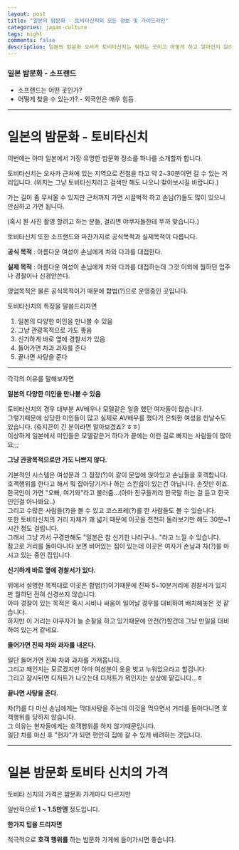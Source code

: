 ```yaml
---  
layout: post  
title: "일본의 밤문화 - 토비타신치의 모든 정보 및 가이드라인"  
categories: japan-culture
tags: night
comments: false
description: 일본의 밤문화 오사카 토비타신치는 뭐하는 곳이고 어떻게 하고 얼마인지 알려드리겠습니다. 가는 길은 사람들이 별로 없기 때문에 조금 무섭지만 도착하면 사람들이 많고 시끌벅쩍하니 안심하실 수 있을거같습니다.
---
```


### 일본 밤문화 - 소프랜드
* 소프랜드는 어떤 곳인가?
* 어떻게 찾을 수 있는가? - 외국인은 매우 힘듬

------

# 일본의 밤문화 - 토비타신치

이번에는 아마 일본에서 가장 유명한 밤문화 장소를 하나를 소개할까 합니다.

토비타신치는 오사카 근처에 있는 지역으로 전철을 타고 약 2~30분이면 갈 수 있는 거리입니다.
(위치는 그냥 토비타신치라고 검색만 해도 나오니 찾아보시길 바랍니다.)

가는 길이 좀 무서울 수 있지만 근처까지 가면 시끌벅적 하고 손님(?)들도 많이 있으니 안심하고 가면 됩니다.

(혹시 뭔 사진 촬영 할려고 하는 분들, 걸리면 야쿠자들한테 뚜까 맞습니다.)

토비타신치 또한 소프랜드와 마찬가지로 공식목적과 실제목적이 다릅니다.

**공식 목적** : 아름다운 여성이 손님에게 차와 다과를 대접한다.

**실제 목적** : 아름다운 여성이 손님에게 차와 다과를 대접하는데 그것 이외에 뭘하던 업주나 경찰이나 신경안쓴다.

영업목적은 물론 공식목적이기 때문에 합법(?)으로 운영중인 곳입니다.

토비타신치의 특징을 말씀드리자면

1. 일본의 다양한 미인을 만나볼 수 있음
2. 그냥 관광목적으로 가도 좋음
3. 신기하게 바로 옆에 경찰서가 있음
4. 들어가면 차과 과자를 준다
5. 끝나면 사탕을 준다

----

각각의 이유를 말해보자면 

**일본의 다양한 미인을 만나볼 수 있음**

토비타신치의 경우 대부분 AV배우나 모델같은 일을 했던 여자들이 많습니다.  
그렇기때문에 상당한 미인들이 많고 실제로 AV배우를 했다가 은퇴한 여성을 만날수도 있습니다. (휴지끈이 긴 분이라면 알아보겠죠? ㅎㅎ)  
이상하게 일본에서 미인들은 모델같은거 하다가 끝에는 이런 길로 빠지는 사람들이 많아요;;;  


**그냥 관광목적으로만 가도 나쁘지 않다.**

기본적인 시스템은 여성분과 그 점장(?)이 같이 문앞에 앉아있고 손님들을 호객합니다.  
호객행위를 한다고 해서 뭐 잡아당기거나 하는 스킨쉽이 있는건 아닙니다. 손짓만 하죠.  
한국인이 가면 "오빠, 여기와"라고 불러줌...(아마 친구들끼리 한국말 하는 걸 듣고 한국인인걸 아나봐요..)  
그리고 수많은 사람들(?)을 볼 수 있고 코스프레(?)를 한 사람들도 볼 수 있습니다.  
또한 토비타신치의 거리 자체가 꽤 넓기 때문에 이곳을 천천히 둘러보기만 해도 30분~1시간 정도 걸립니다.  
그래서 그냥 가서 구경만해도 "일본은 참 신기한 나라구나..."라고 느낄 수 있습니다.  
참고로 거리를 돌아다니다 보면 비어있는 집이 있는데 이곳은 여자가 손님과 차(?)를 마시고 있는 중인 집입니다.

**신기하게 바로 옆에 경찰서가 있다.**
  
위에서 설명한 목적대로 이곳은 합법(?)이기때문에 진짜 5~10분거리에 경찰서가 있지만 뭘하던 전혀 신경쓰지 않습니다.  
아마 경찰이 있는 목적은 혹시 시비나 싸움이 일어날 경우를 대비하여 배치해놓은 것 같습니다.  
하지만 이 거리는 야쿠자가 늘 순찰을 하고 있기때문에 안전(?)할건데 그냥 만일을 대비하여 있는거 같네요.  
  
**들어가면 진짜 차와 과자를 내온다.**

일단 들어가면 진짜 차와 과자를 가져옵니다.   
그리고 왜인지는 모르겠지만 아마 여성분이 옷을 벗고 누워있으라고 할겁니다.  
그리고 잠시뒤면 디저트가 나오는데 디저트가 뭐인지는 상상에 맡깁니다...ㅎ  

  
**끝나면 사탕을 준다.**

차(?)를 다 마신 손님에게는 막대사탕을 주는데 이것을 먹으면서 거리를 돌아다니면 호객행위를 당하지 않습니다.  
그 이유는 현자들에게는 호객행위를 하지 않기때문입니다.  
일단 차를 마신 후 "현자"가 되면 편안히 집에 갈 수 있게 배려하는 것입니다.

----

# 일본 밤문화 토비타 신치의 가격

토비타 신치의 가격은 밤문화 가게마다 다르지만 

일반적으로 **1 ~ 1.5만엔** 정도입니다.

**한가지 팁을 드리자면**

적극적으로 **호객 행위를** 하는 밤문화 가게에 들어가시면 좋습니다.